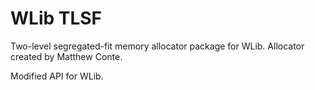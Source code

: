 # WLib TLSF
Two-level segregated-fit memory allocator package for WLib. Allocator created by Matthew Conte.

Modified API for WLib.
